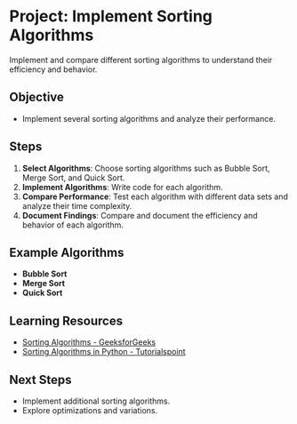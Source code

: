 # Project: Implement Sorting Algorithms

Implement and compare different sorting algorithms to understand their efficiency and behavior.

## Objective
- Implement several sorting algorithms and analyze their performance.

## Steps
1. **Select Algorithms**: Choose sorting algorithms such as Bubble Sort, Merge Sort, and Quick Sort.
2. **Implement Algorithms**: Write code for each algorithm.
3. **Compare Performance**: Test each algorithm with different data sets and analyze their time complexity.
4. **Document Findings**: Compare and document the efficiency and behavior of each algorithm.

## Example Algorithms
- **Bubble Sort**
- **Merge Sort**
- **Quick Sort**

## Learning Resources
- [Sorting Algorithms - GeeksforGeeks](https://www.geeksforgeeks.org/sorting-algorithms/)
- [Sorting Algorithms in Python - Tutorialspoint](https://www.tutorialspoint.com/data_structures_algorithms/sorting_algorithms.htm)

## Next Steps
- Implement additional sorting algorithms.
- Explore optimizations and variations.
